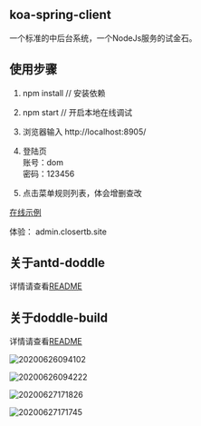 ## koa-spring-client
一个标准的中后台系统，一个NodeJs服务的试金石。

## 使用步骤
1. npm install // 安装依赖

2. npm start // 开启本地在线调试

3. 浏览器输入 http://localhost:8905/

4. 登陆页  
账号：dom  
密码：123456

5. 点击菜单规则列表，体会增删查改  

[在线示例](admin.closertb.site)

体验： admin.closertb.site
## 关于antd-doddle
详情请查看[README](doc.closertb.site)

## 关于doddle-build
详情请查看[README][1]

![20200626094102](https://doddle.oss-cn-beijing.aliyuncs.com/oldNotes/20200626094102.png)  

![20200626094222](https://doddle.oss-cn-beijing.aliyuncs.com/oldNotes/20200626094222.png)

![20200627171826](https://doddle.oss-cn-beijing.aliyuncs.com/oldNotes/20200627171826.png)  

![20200627171745](https://doddle.oss-cn-beijing.aliyuncs.com/oldNotes/20200627171745.png)

[1]: https://github.com/closertb/doddle/tree/master/packages/doddle-build

